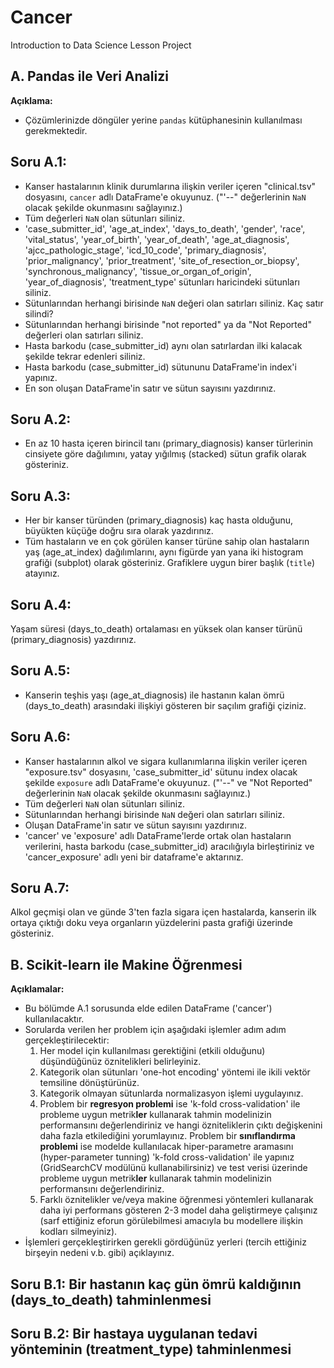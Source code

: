 # Cancer
Introduction to Data Science Lesson Project

## A. Pandas ile Veri Analizi

**Açıklama:**

-   Çözümlerinizde döngüler yerine `pandas` kütüphanesinin kullanılması
    gerekmektedir.

## Soru A.1:

-   Kanser hastalarının klinik durumlarına ilişkin veriler içeren
    \"clinical.tsv\" dosyasını, `cancer` adlı DataFrame\'e okuyunuz.
    (\"\'\--\" değerlerinin `NaN` olacak şekilde okunmasını sağlayınız.)
-   Tüm değerleri `NaN` olan sütunları siliniz.
-   \'case_submitter_id\', \'age_at_index\', \'days_to_death\',
    \'gender\', \'race\', \'vital_status\', \'year_of_birth\',
    \'year_of_death\', \'age_at_diagnosis\', \'ajcc_pathologic_stage\',
    \'icd_10_code\', \'primary_diagnosis\', \'prior_malignancy\',
    \'prior_treatment\', \'site_of_resection_or_biopsy\',
    \'synchronous_malignancy\', \'tissue_or_organ_of_origin\',
    \'year_of_diagnosis\', \'treatment_type\' sütunları haricindeki
    sütunları siliniz.
-   Sütunlarından herhangi birisinde `NaN` değeri olan satırları
    siliniz. Kaç satır silindi?
-   Sütunlarından herhangi birisinde \"not reported\" ya da \"Not
    Reported\" değerleri olan satırları siliniz.
-   Hasta barkodu (case_submitter_id) aynı olan satırlardan ilki kalacak
    şekilde tekrar edenleri siliniz.
-   Hasta barkodu (case_submitter_id) sütununu DataFrame\'in index\'i
    yapınız.
-   En son oluşan DataFrame\'in satır ve sütun sayısını yazdırınız.

## Soru A.2:

-   En az 10 hasta içeren birincil tanı (primary_diagnosis) kanser
    türlerinin cinsiyete göre dağılımını, yatay yığılmış (stacked) sütun
    grafik olarak gösteriniz.

## Soru A.3:

-   Her bir kanser türünden (primary_diagnosis) kaç hasta olduğunu,
    büyükten küçüğe doğru sıra olarak yazdırınız.
-   Tüm hastaların ve en çok görülen kanser türüne sahip olan hastaların
    yaş (age_at_index) dağılımlarını, aynı figürde yan yana iki
    histogram grafiği (subplot) olarak gösteriniz. Grafiklere uygun
    birer başlık (`title`) atayınız.

## Soru A.4:

Yaşam süresi (days_to_death) ortalaması en yüksek olan kanser türünü
(primary_diagnosis) yazdırınız.

## Soru A.5:

-   Kanserin teşhis yaşı (age_at_diagnosis) ile hastanın kalan ömrü
    (days_to_death) arasındaki ilişkiyi gösteren bir saçılım grafiği
    çiziniz.

## Soru A.6:

-   Kanser hastalarının alkol ve sigara kullanımlarına ilişkin veriler
    içeren \"exposure.tsv\" dosyasını, \'case_submitter_id\' sütunu
    index olacak şekilde `exposure` adlı DataFrame\'e okuyunuz.
    (\"\'\--\" ve \"Not Reported\" değerlerinin `NaN` olacak şekilde
    okunmasını sağlayınız.)
-   Tüm değerleri `NaN` olan sütunları siliniz.
-   Sütunlarından herhangi birisinde `NaN` değeri olan satırları
    siliniz.
-   Oluşan DataFrame\'in satır ve sütun sayısını yazdırınız.
-   \'cancer\' ve \'exposure\' adlı DataFrame\'lerde ortak olan
    hastaların verilerini, hasta barkodu (case_submitter_id)
    aracılığıyla birleştiriniz ve \'cancer_exposure\' adlı yeni bir
    dataframe\'e aktarınız.

## Soru A.7:

Alkol geçmişi olan ve günde 3\'ten fazla sigara içen hastalarda,
kanserin ilk ortaya çıktığı doku veya organların yüzdelerini pasta
grafiği üzerinde gösteriniz.

## B. Scikit-learn ile Makine Öğrenmesi

**Açıklamalar:**

-   Bu bölümde A.1 sorusunda elde edilen DataFrame (\'cancer\')
    kullanılacaktır.
-   Sorularda verilen her problem için aşağıdaki işlemler adım adım
    gerçekleştirilecektir:
    1.  Her model için kullanılması gerektiğini (etkili olduğunu)
        düşündüğünüz öznitelikleri belirleyiniz.
    2.  Kategorik olan sütunları \'one-hot encoding\' yöntemi ile ikili
        vektör temsiline dönüştürünüz.
    3.  Kategorik olmayan sütunlarda normalizasyon işlemi uygulayınız.
    4.  Problem bir **regresyon problemi** ise \'k-fold
        cross-validation\' ile probleme uygun metrik**ler** kullanarak
        tahmin modelinizin performansını değerlendiriniz ve hangi
        özniteliklerin çıktı değişkenini daha fazla etkilediğini
        yorumlayınız. Problem bir **sınıflandırma problemi** ise modelde
        kullanılacak hiper-parametre aramasını (hyper-parameter tunning)
        \'k-fold cross-validation\' ile yapınız (GridSearchCV modülünü
        kullanabilirsiniz) ve test verisi üzerinde probleme uygun
        metrik**ler** kullanarak tahmin modelinizin performansını
        değerlendiriniz.
    5.  Farklı öznitelikler ve/veya makine öğrenmesi yöntemleri
        kullanarak daha iyi performans gösteren 2-3 model daha
        geliştirmeye çalışınız (sarf ettiğiniz eforun görülebilmesi
        amacıyla bu modellere ilişkin kodları silmeyiniz).
-   İşlemleri gerçekleştirirken gerekli gördüğünüz yerleri (tercih
    ettiğiniz birşeyin nedeni v.b. gibi) açıklayınız.

## Soru B.1: Bir hastanın kaç gün ömrü kaldığının (days_to_death) tahminlenmesi

## Soru B.2: Bir hastaya uygulanan tedavi yönteminin (treatment_type) tahminlenmesi
